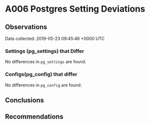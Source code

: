 # A006 Postgres Setting Deviations #

## Observations ##
Data collected: 2019-05-23 09:45:46 +0000 UTC  

### Settings (pg_settings) that Differ ###

No differences in `pg_settings` are found.

### Configs(pg_config) that differ ###

No differences in `pg_config` are found.



## Conclusions ##


## Recommendations ##


